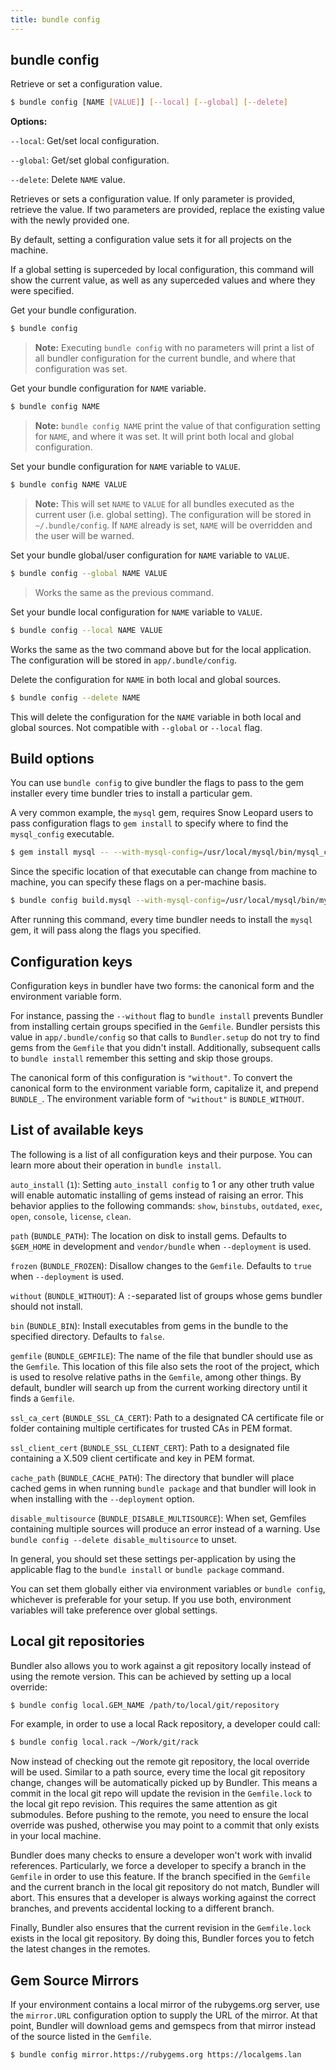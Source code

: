 ```yaml
---
title: bundle config
---
```


## bundle config

Retrieve or set a configuration value.

``` bash
$ bundle config [NAME [VALUE]] [--local] [--global] [--delete]
```

**Options:**

`--local`: Get/set local configuration.

`--global`: Get/set global configuration.

`--delete`: Delete `NAME` value.

Retrieves or sets a configuration value. If only parameter is provided, retrieve
the value. If two parameters are provided, replace the existing value with the newly provided one.

By default, setting a configuration value sets it for all projects on the machine.

If a global setting is superceded by local configuration, this command will show
the current value, as well as any superceded values and where they were specified.

Get your bundle configuration.

``` bash
$ bundle config
```

> **Note:**
> Executing `bundle config` with no parameters will print a list of all bundler 
> configuration for the current bundle, and where that configuration was set.

Get your bundle configuration for `NAME` variable.

``` bash
$ bundle config NAME
```
> **Note:**
> `bundle config NAME` print the value of that configuration setting for `NAME`, and 
> where it was  set. It will print both local and global configuration.

Set your bundle configuration for `NAME` variable to `VALUE`.

``` bash
$ bundle config NAME VALUE
```

> **Note:**
> This will set `NAME` to `VALUE` for all bundles executed as the current user (i.e. 
> global setting). The configuration will be stored in  `~/.bundle/config`. If `NAME` 
> already is set, `NAME` will be overridden and the user will be warned.

Set your bundle global/user configuration for `NAME` variable to `VALUE`.

``` bash
$ bundle config --global NAME VALUE
```

> Works the same as the previous command.

Set your bundle local configuration for `NAME` variable to `VALUE`.
    
``` bash
$ bundle config --local NAME VALUE
```

Works the same as the two command above but for the local application. The configuration
will be stored in `app/.bundle/config`.

Delete the configuration for `NAME` in both local and global sources.

``` bash
$ bundle config --delete NAME
```

This will delete the configuration for the `NAME` variable in both local and global
sources. Not compatible with `--global` or `--local` flag.

## Build options

You can use `bundle config` to give bundler the flags to pass to the gem installer
every time bundler tries to install a particular gem.

A very common example, the `mysql` gem, requires Snow Leopard users to pass configuration
flags to `gem install` to specify where to find the `mysql_config` executable.

``` bash
$ gem install mysql -- --with-mysql-config=/usr/local/mysql/bin/mysql_config
```

Since the specific location of that executable can change from machine to machine,
you can specify these flags on a per-machine basis.

``` bash
$ bundle config build.mysql --with-mysql-config=/usr/local/mysql/bin/mysql_config
```

After running this command, every time bundler needs to install the `mysql` gem,
it will pass along the flags you specified.

## Configuration keys

Configuration keys in bundler have two forms: the canonical form and the environment
variable form.

For instance, passing the `--without` flag to `bundle install` prevents Bundler
from installing certain groups specified in the `Gemfile`. Bundler persists this
value in `app/.bundle/config` so that calls to `Bundler.setup` do not try to find
gems from the `Gemfile` that you didn't install. Additionally, subsequent calls to
`bundle install` remember this setting and skip those groups.

The canonical form of this configuration is `"without"`. To convert the canonical form to the environment variable form, capitalize it, and prepend `BUNDLE_`. The environment variable form of `"without"` is `BUNDLE_WITHOUT`.

## List of available keys

The following is a list of all configuration keys and their purpose. You can learn more about their operation in `bundle install`.

`auto_install` (`1`): Setting `auto_install config` to 1 or any other truth value will enable automatic installing of gems instead of raising an error. This behavior applies to the following commands: `show`, `binstubs`, `outdated`, `exec`, `open`, `console`, `license`, `clean`.

`path` (`BUNDLE_PATH`): The location on disk to install gems. Defaults to `$GEM_HOME` in development and `vendor/bundle` when `--deployment` is used.

`frozen` (`BUNDLE_FROZEN`): Disallow changes to the `Gemfile`. Defaults to `true` when `--deployment` is used.

`without` (`BUNDLE_WITHOUT`): A `:`-separated list of groups whose gems bundler should not install.

`bin` (`BUNDLE_BIN`): Install executables from gems in the bundle to the specified directory. Defaults to `false`.

`gemfile` (`BUNDLE_GEMFILE`): The name of the file that bundler should use as the `Gemfile`. This location of this file also sets the root of the project, which is used to
resolve relative paths in the `Gemfile`, among other things. By default, bundler will search up from the current working directory until it finds a `Gemfile`.

`ssl_ca_cert` (`BUNDLE_SSL_CA_CERT`): Path to a designated CA certificate file or folder containing multiple certificates for trusted CAs in PEM format.

`ssl_client_cert` (`BUNDLE_SSL_CLIENT_CERT`): Path to a designated file containing a X.509 client certificate and key in PEM format.

`cache_path` (`BUNDLE_CACHE_PATH`): The directory that bundler will place cached gems in when running `bundle package` and that bundler will look in when installing with the `--deployment` option.

`disable_multisource` (`BUNDLE_DISABLE_MULTISOURCE`): When set, Gemfiles containing multiple sources will produce an error instead of a warning. Use `bundle config --delete disable_multisource` to unset.

In general, you should set these settings per-application by using the applicable flag to the `bundle install` or `bundle package` command.

You can set them globally either via environment variables or `bundle config`, whichever is preferable for your setup. If you use both, environment variables will take preference over global settings.

## Local git repositories

Bundler also allows you to work against a git repository locally instead of using the remote version. This can be achieved by setting up a local override:

``` bash
$ bundle config local.GEM_NAME /path/to/local/git/repository
```

For example, in order to use a local Rack repository, a developer could call:

``` bash
$ bundle config local.rack ~/Work/git/rack
```

Now instead of checking out the remote git repository, the local override will be used. Similar to a path source, every time the local git repository change, changes will be automatically picked up by Bundler. This means a commit in the local git repo will update the revision in the `Gemfile.lock` to the local git repo revision. This requires the same attention as git submodules. Before pushing to the remote, you need to ensure the local override was pushed, otherwise you may point to a commit that only exists in your local machine.

Bundler does many checks to ensure a developer won't work with invalid references. Particularly, we force a developer to specify a branch in the `Gemfile` in order to use this feature. If the branch specified in the `Gemfile` and the current branch in the local
git repository do not match, Bundler will abort. This ensures that a developer is always working against the correct branches, and prevents accidental locking to a different branch.

Finally, Bundler also ensures that the current revision in the `Gemfile.lock` exists in the local git repository. By doing this, Bundler forces you to fetch the latest changes in the remotes.

## Gem Source Mirrors

If your environment contains a local mirror of the rubygems.org server, use the `mirror.URL` configuration option to supply the URL of the mirror. At that point, Bundler will download gems and gemspecs from that mirror instead of the source listed in the `Gemfile`.

``` bash
$ bundle config mirror.https://rubygems.org https://localgems.lan
```

